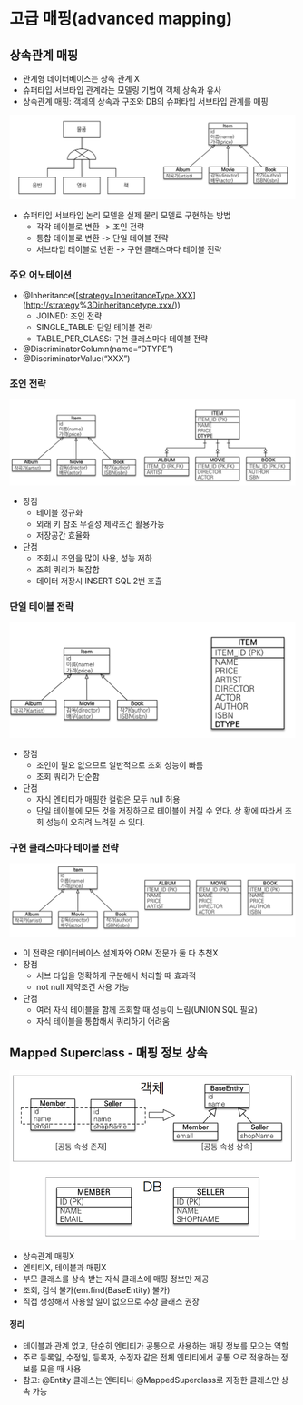 # 고급 매핑(advanced mapping)

## 상속관계 매핑

* 관계형 데이터베이스는 상속 관계 X
* 슈퍼타입 서브타입 관계라는 모델링 기법이 객체 상속과 유사
* 상속관계 매핑: 객체의 상속과 구조와 DB의 슈퍼타입 서브타입 관계를 매핑

![](<../../.gitbook/assets/image (7) (1) (1) (1) (1).png>)

* 슈퍼타입 서브타입 논리 모델을 실제 물리 모델로 구현하는 방법
  * 각각 테이블로 변환 -> 조인 전략
  * 통합 테이블로 변환 -> 단일 테이블 전략
  * 서브타입 테이블로 변환 -> 구현 클래스마다 테이블 전략

### 주요 어노테이션

* @Inheritance(\[[strategy=InheritanceType.XXX](http://strategy=inheritancetype.xxx)]\([http://strategy](http://strategy)%[3Dinheritancetype.xxx/](http://3dinheritancetype.xxx)))
  * JOINED: 조인 전략
  * SINGLE\_TABLE: 단일 테이블 전략
  * TABLE\_PER\_CLASS: 구현 클래스마다 테이블 전략
* @DiscriminatorColumn(name=“DTYPE”)
* @DiscriminatorValue(“XXX”)

### 조인 전략

![조인 전략 ](<../../.gitbook/assets/image (27) (1) (1).png>)

* 장점
  * 테이블 정규화
  * 외래 키 참조 무결성 제약조건 활용가능
  * 저장공간 효율화
* 단점
  * 조회시 조인을 많이 사용, 성능 저하
  * 조회 쿼리가 복잡함
  * 데이터 저장시 INSERT SQL 2번 호출

### 단일 테이블 전략

![단일 테이블 전략](<../../.gitbook/assets/image (37) (1) (1).png>)

* 장점
  * 조인이 필요 없으므로 일반적으로 조회 성능이 빠름
  * 조회 쿼리가 단순함
* 단점
  * 자식 엔티티가 매핑한 컬럼은 모두 null 허용
  * 단일 테이블에 모든 것을 저장하므로 테이블이 커질 수 있다. 상 황에 따라서 조회 성능이 오히려 느려질 수 있다.

### 구현 클래스마다 테이블 전략

![구현 클래스마다 테이블 전략](<../../.gitbook/assets/image (20) (1) (1) (1) (1).png>)

* 이 전략은 데이터베이스 설계자와 ORM 전문가 둘 다 추천X
* 장점
  * 서브 타입을 명확하게 구분해서 처리할 때 효과적
  * not null 제약조건 사용 가능
* 단점
  * 여러 자식 테이블을 함께 조회할 때 성능이 느림(UNION SQL 필요)
  * 자식 테이블을 통합해서 쿼리하기 어려움



## Mapped Superclass - 매핑 정보 상속

![](<../../.gitbook/assets/image (32) (1) (1) (1) (1).png>)

* 상속관계 매핑X
* 엔티티X, 테이블과 매핑X
* 부모 클래스를 상속 받는 자식 클래스에 매핑 정보만 제공
* 조회, 검색 불가(em.find(BaseEntity) 불가)
* 직접 생성해서 사용할 일이 없으므로 추상 클래스 권장

#### 정리

* 테이블과 관계 없고, 단순히 엔티티가 공통으로 사용하는 매핑 정보를 모으는 역할
* 주로 등록일, 수정일, 등록자, 수정자 같은 전체 엔티티에서 공통 으로 적용하는 정보를 모을 때 사용
* 참고: @Entity 클래스는 엔티티나 @MappedSuperclass로 지정한 클래스만 상속 가능
